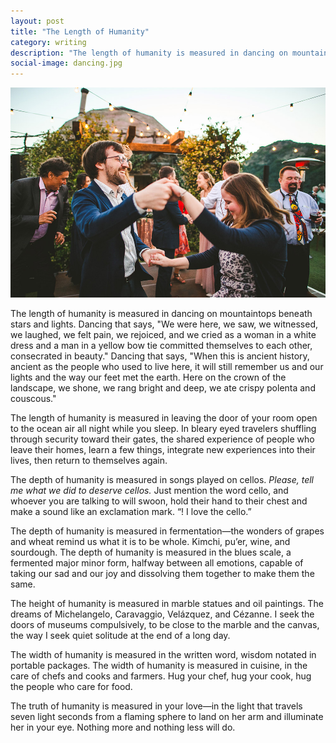 ```yaml
---
layout: post
title: "The Length of Humanity"
category: writing
description: "The length of humanity is measured in dancing on mountaintops beneath stars and lights."
social-image: dancing.jpg
---
```


![Dancing](/img/dancing.jpg)

The length of humanity is measured in dancing on mountaintops beneath stars and lights. Dancing that says, "We were here, we saw, we witnessed, we laughed, we felt pain, we rejoiced, and we cried as a woman in a white dress and a man in a yellow bow tie committed themselves to each other, consecrated in beauty." Dancing that says, "When this is ancient history, ancient as the people who used to live here, it will still remember us and our lights and the way our feet met the earth. Here on the crown of the landscape, we shone, we rang bright and deep, we ate crispy polenta and couscous."

The length of humanity is measured in leaving the door of your room open to the ocean air all night while you sleep. In bleary eyed travelers shuffling through security toward their gates, the shared experience of people who leave their homes, learn a few things, integrate new experiences into their lives, then return to themselves again.

The depth of humanity is measured in songs played on cellos. _Please, tell me what we did to deserve cellos._ Just mention the word cello, and whoever you are talking to will swoon, hold their hand to their chest and make a sound like an exclamation mark. “! I love the cello.”

The depth of humanity is measured in fermentation—the wonders of grapes and wheat remind us what it is to be whole. Kimchi, pu’er, wine, and sourdough. The depth of humanity is measured in the blues scale, a fermented major minor form, halfway between all emotions, capable of taking our sad and our joy and dissolving them together to make them the same.

The height of humanity is measured in marble statues and oil paintings. The dreams of Michelangelo, Caravaggio, Velázquez, and Cézanne. I seek the doors of museums compulsively, to be close to the marble and the canvas, the way I seek quiet solitude at the end of a long day.

The width of humanity is measured in the written word, wisdom notated in portable packages. The width of humanity is measured in cuisine, in the care of chefs and cooks and farmers. Hug your chef, hug your cook, hug the people who care for food.

The truth of humanity is measured in your love—in the light that travels seven light seconds from a flaming sphere to land on her arm and illuminate her in your eye. Nothing more and nothing less will do.
